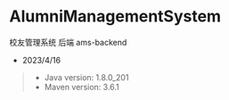 # AlumniManagementSystem
校友管理系统 后端 ams-backend
- 2023/4/16

>- Java version: 1.8.0_201
>- Maven version: 3.6.1

